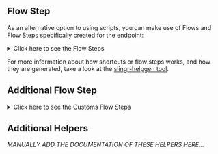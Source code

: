 ## Flow Step

As an alternative option to using scripts, you can make use of Flows and Flow Steps specifically created for the endpoint: 
<details>
    <summary>Click here to see the Flow Steps</summary>

<br>


### Generic Flow Step

Generic flow step for full use of the entire endpoint and its services.

<h3>Inputs</h3>

<table>
    <thead>
    <tr>
        <th>Label</th>
        <th>Type</th>
        <th>Required</th>
        <th>Default</th>
        <th>Visibility</th>
        <th>Description</th>
    </tr>
    </thead>
    <tbody>
    <tr>
        <td>URL (Method)</td>
        <td>choice</td>
        <td>yes</td>
        <td> - </td>
        <td>Always</td>
        <td>
            This is the http method to be used against the endpoint. <br>
            Possible values are: <br>
            <i><strong>GET,POST,DELETE,PUT,PATCH</strong></i>
        </td>
    </tr>
    <tr>
        <td>URL (Path)</td>
        <td>choice</td>
        <td>yes</td>
        <td> - </td>
        <td>Always</td>
        <td>
            The url to which this endpoint will send the request. This is the exact service to which the http request will be made. <br>
            Possible values are: <br>
            <i><strong>/api_exports/proforma_invoices/{batch_id}/rows.json<br>/api_exports/invoices/{batch_id}/rows.json<br>/api_exports/subscriptions/{batch_id}/rows.json<br>/api_exports/proforma_invoices/{batch_id.json}<br>/api_exports/invoices/{batch_id.json}<br>/api_exports/subscriptions/{batch_id.json}<br>/subscriptions/{subscription_id}/advance_invoice.json<br>/portal/customers/{customer_id}/management_link.json<br>/product_families/{product_family_id}/coupons.json<br>/coupons/find.json<br>/product_families/{product_family_id}/coupons/{coupon_id.json}<br>/coupons.json<br>/product_families/{product_family_id}/coupons/{coupon_id}/usage.json<br>/coupons/validate.json<br>/coupons/{coupon_id}/codes.json<br>/components/lookup.json<br>/product_families/{product_family_id}/components/{component_id.json}<br>/components.json<br>/product_families/{product_family_id}/components.json<br>/components/{component_id}/price_points.json<br>/components_price_points.json<br>/customers.json<br>/customers/{id.json}<br>/customers/lookup.json<br>/customers/{customer_id}/subscriptions.json<br>/{resource_type}/metafields.json<br>/{resource_type}/{resource_id}/metadata.json<br>/{resource_type}/metadata.json<br>/events.json<br>/subscriptions/{subscription_id}/events.json<br>/events/count.json<br>/components/{component_id}/price_points/{price_point_id}/segments.json<br>/stats.json<br>/mrr.json<br>/mrr_movements.json<br>/subscriptions_mrr.json<br>/invoices.json<br>/invoices/{uid.json}<br>/invoices/{invoice_id.json}<br>/invoices/events.json<br>/credit_notes.json<br>/credit_notes/{uid.json}<br>/invoices/{invoice_uid}/segments.json<br>/offers.json<br>/offers/{offer_id.json}<br>/payment_profiles.json<br>/payment_profiles/{payment_profile_id.json}<br>/one_time_tokens/{chargify_token.json}<br>/product_families/{product_family_id}/products.json<br>/product_families.json<br>/product_families/{id.json}<br>/products/{product_id.json}<br>/products/handle/{api_handle.json}<br>/products.json<br>/products/{product_id}/price_points.json<br>/products/{product_id}/price_points/{price_point_id.json}<br>/products_price_points.json<br>/subscription_groups/{subscription_group_uid}/proforma_invoices.json<br>/proforma_invoices/{proforma_invoice_uid.json}<br>/subscriptions/{subscription_id}/proforma_invoices.json<br>/reason_codes.json<br>/reason_codes/{reason_code_id.json}<br>/referral_codes/validate.json<br>/sellers/{seller_id}/sales_commission_settings.json<br>/sellers/{seller_id}/sales_reps.json<br>/sellers/{seller_id}/sales_reps/{sales_rep_id.json}<br>/site.json<br>/chargify_js_keys.json<br>/subscriptions.json<br>/subscriptions/{subscription_id.json}<br>/subscriptions/lookup.json<br>/subscriptions/{subscription_id}/components/{component_id.json}<br>/subscriptions/{subscription_id}/components.json<br>/subscriptions/{subscription_id}/components/{component_id}/allocations.json<br>/subscriptions/{subscription_id}/components/{component_id}/usages.json<br>/subscriptions_components.json<br>/subscription_groups.json<br>/subscription_groups/{uid.json}<br>/subscription_groups/lookup.json<br>/subscriptions/{subscription_id}/account_balances.json<br>/subscriptions/{subscription_id}/prepayments.json<br>/subscriptions/{subscription_id}/notes.json<br>/subscriptions/{subscription_id}/notes/{note_id.json}<br>/webhooks.json<br>/endpoints.json<br>/statements/{statement_id.json}<br>/statements.json<br>/subscriptions/{subscription_id}/statements.json<br>/statements/ids.json<br>/subscriptions/{subscription_id}/statements/ids.json<br>/statements/count.json<br>/transactions/{transaction_id.json}<br>/transactions.json<br>/subscriptions/{subscription_id}/transactions.json<br>/transactions/count.json<br>/api_exports/proforma_invoices.json<br>/api_exports/invoices.json<br>/api_exports/subscriptions.json<br>/subscriptions/{subscription_id}/advance_invoice/issue.json<br>/subscriptions/{subscription_id}/advance_invoice/void.json<br>/portal/customers/{customer_id}/enable.json<br>/portal/customers/{customer_id}/invitations/invite.json<br>/product_families/{product_family_id}/{plural_kind.json}<br>/components/{component_id}/price_points/bulk.json<br>/price_points/{price_point_id}/currency_prices.json<br>/components/{component_id}/price_points/{price_point_id}/segments/bulk.json<br>/invoices/{uid}/refunds.json<br>/invoices/{uid}/payments.json<br>/invoices/payments.json<br>/invoices/{invoice_id}/payments.json<br>/subscriptions/{subscription_id}/payments.json<br>/invoices/{uid}/reopen.json<br>/invoices/{uid}/void.json<br>/subscriptions/{subscription_id}/invoices.json<br>/invoices/{uid}/deliveries.json<br>/invoices/{uid}/customer_information/preview.json<br>/invoices/{uid}/issue.json<br>/subscriptions/{id}/payment_profiles/{payment_profile_id}/change_payment_profile.json<br>/subscription_groups/{uid}/payment_profiles/{payment_profile_id}/change_payment_profile.json<br>/subscriptions/{subscription_id}/request_payment_profiles_update.json<br>/products/{product_id}/price_points/bulk.json<br>/product_price_points/{product_price_point_id}/currency_prices.json<br>/subscriptions/proforma_invoices.json<br>/proforma_invoices/{proforma_invoice_uid}/void.json<br>/subscriptions/{subscription_id}/proforma_invoices/preview.json<br>/subscriptions/proforma_invoices/preview.json<br>/sites/clear_data.json<br>/subscriptions/{subscription_id}/purge.json<br>/subscriptions/{subscription_id}/prepaid_configurations.json<br>/subscriptions/preview.json<br>/subscriptions/{subscription_id}/add_coupon.json<br>/subscriptions/{subscription_id}/price_points.json<br>/subscriptions/{subscription_id}/price_points/reset.json<br>/subscriptions/{subscription_id}/allocations.json<br>/subscriptions/{subscription_id}/allocations/preview.json<br>/event_based_billing/subscriptions/{subscription_id}/components/{component_id}/activate.json<br>/event_based_billing/subscriptions/{subscription_id}/components/{component_id}/deactivate.json<br>/{subdomain}/events/{api_handle.json}<br>/{subdomain}/events/{api_handle}/bulk.json<br>/subscription_groups/signup.json<br>/subscriptions/{subscription_id}/group.json<br>/subscription_groups/{uid}/prepayments.json<br>/subscription_groups/{uid}/service_credits.json<br>/subscription_groups/{uid}/service_credit_deductions.json<br>/subscription_groups/{uid}/cancel.json<br>/subscription_groups/{uid}/delayed_cancel.json<br>/subscription_groups/{subscription_group_uid}/reactivate.json<br>/subscriptions/{subscription_id}/service_credits.json<br>/subscriptions/{subscription_id}/service_credit_deductions.json<br>/subscriptions/{subscription_id}/prepayments/{prepayment_id}/refunds.json<br>/subscriptions/{subscription_id}/migrations.json<br>/subscriptions/{subscription_id}/migrations/preview.json<br>/subscriptions/{subscription_id}/resume.json<br>/subscriptions/{subscription_id}/hold.json<br>/subscriptions/{subscription_id}/delayed_cancel.json<br>/subscriptions/{subscription_id}/cancel_dunning.json<br>/subscriptions/{subscription_id}/renewals/preview.json<br>/webhooks/replay.json<br>/invoices/{invoice_id}/charges.json<br>/invoices/{invoice_id}/adjustments.json<br>/subscriptions/{subscription_id}/adjustments.json<br>/subscriptions/{subscription_id}/charges.json<br>/subscriptions/{subscription_id}/refunds.json<br>/portal/customers/{customer_id}/invitations/revoke.json<br>/coupons/{coupon_id}/codes/{subcode.json}<br>/components/{component_id}/price_points/{price_point_id.json}<br>/components/{component_id}/price_points/{price_point_id}/segments/{id.json}<br>/subscriptions/{subscription_id}/payment_profiles/{payment_profile_id.json}<br>/subscription_groups/{subscription_group_uid}/payment_profiles/{payment_profile_id.json}<br>/subscriptions/{subscription_id}/remove_coupon.json<br>/subscriptions/{subscription_id}/components/{component_id}/allocations/{allocation_id.json}<br>/coupon/{coupon_id}/currency_prices.json<br>/components/{component_id}/price_points/{price_point_id}/default.json<br>/components/{component_id}/price_points/{price_point_id}/unarchive.json<br>/invoices/{uid}/customer_information.json<br>/offers/{offer_id}/archive.json<br>/offers/{offer_id}/unarchive.json<br>/bank_accounts/{bank_account_id}/verification.json<br>/subscriptions/{subscription_id}/override.json<br>/subscriptions/{subscription_id}/activate.json<br>/subscriptions/{subscription_id}/retry.json<br>/subscriptions/{subscription_id}/reactivate.json<br>/webhooks/settings.json<br>/endpoints/{endpoint_id.json}<br>/subscriptions/{subscription_id}/reset_balance.json<br>/products/{product_id}/price_points/{price_point_id}/unarchive.json<br>/products/{product_id}/price_points/{price_point_id}/default.json</strong></i>
        </td>
    </tr>
    <tr>
        <td>Headers</td>
        <td>keyValue</td>
        <td>no</td>
        <td> - </td>
        <td>Always</td>
        <td>
            Used when you want to have a custom http header for the request.
        </td>
    </tr>
    <tr>
        <td>Query Params</td>
        <td>keyValue</td>
        <td>no</td>
        <td> - </td>
        <td>Always</td>
        <td>
            Used when you want to have a custom query params for the http call.
        </td>
    </tr>
    <tr>
        <td>Body</td>
        <td>json</td>
        <td>no</td>
        <td> - </td>
        <td>Always</td>
        <td>
            A payload of data can be sent to the server in the body of the request.
        </td>
    </tr>
    <tr>
        <td>Override Settings</td>
        <td>boolean</td>
        <td>no</td>
        <td> false </td>
        <td>Always</td>
        <td></td>
    </tr>
    <tr>
        <td>Follow Redirect</td>
        <td>boolean</td>
        <td>no</td>
        <td> false </td>
        <td> overrideSettings </td>
        <td>Indicates that the resource has to be downloaded into a file instead of returning it in the response.</td>
    </tr>
    <tr>
        <td>Download</td>
        <td>boolean</td>
        <td>no</td>
        <td> false </td>
        <td> overrideSettings </td>
        <td>If true the method won't return until the file has been downloaded, and it will return all the information of the file.</td>
    </tr>
    <tr>
        <td>File name</td>
        <td>text</td>
        <td>no</td>
        <td></td>
        <td> overrideSettings </td>
        <td>If provided, the file will be stored with this name. If empty the file name will be calculated from the URL.</td>
    </tr>
    <tr>
        <td>Full response</td>
        <td> boolean </td>
        <td>no</td>
        <td> false </td>
        <td> overrideSettings </td>
        <td>Include extended information about response</td>
    </tr>
    <tr>
        <td>Connection Timeout</td>
        <td> number </td>
        <td>no</td>
        <td> 5000 </td>
        <td> overrideSettings </td>
        <td>Connect timeout interval, in milliseconds (0 = infinity).</td>
    </tr>
    <tr>
        <td>Read Timeout</td>
        <td> number </td>
        <td>no</td>
        <td> 60000 </td>
        <td> overrideSettings </td>
        <td>Read timeout interval, in milliseconds (0 = infinity).</td>
    </tr>
    </tbody>
</table>

<h3>Outputs</h3>

<table>
    <thead>
    <tr>
        <th>Name</th>
        <th>Type</th>
        <th>Description</th>
    </tr>
    </thead>
    <tbody>
    <tr>
        <td>response</td>
        <td>object</td>
        <td>
            Object resulting from the response to the endpoint call.
        </td>
    </tr>
    </tbody>
</table>


</details>

For more information about how shortcuts or flow steps works, and how they are generated, take a look at the [slingr-helpgen tool](https://github.com/slingr-stack/slingr-helpgen).

## Additional Flow Step


<details>
    <summary>Click here to see the Customs Flow Steps</summary>

<br>



### Custom Flow Steps Name

Description of Custom Flow Steps

*MANUALLY ADD THE DOCUMENTATION OF THESE FLOW STEPS HERE...*


</details>

## Additional Helpers
*MANUALLY ADD THE DOCUMENTATION OF THESE HELPERS HERE...*
